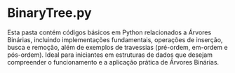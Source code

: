 # BinaryTree.py
Esta pasta contém códigos básicos em Python relacionados a Árvores Binárias, incluindo implementações fundamentais, operações de inserção, busca e remoção, além de exemplos de travessias (pré-ordem, em-ordem e pós-ordem). Ideal para iniciantes em estruturas de dados que desejam compreender o funcionamento e a aplicação prática de Árvores Binárias.

